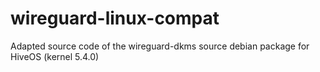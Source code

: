 # wireguard-linux-compat
Adapted source code of the wireguard-dkms source debian package for HiveOS (kernel 5.4.0)
